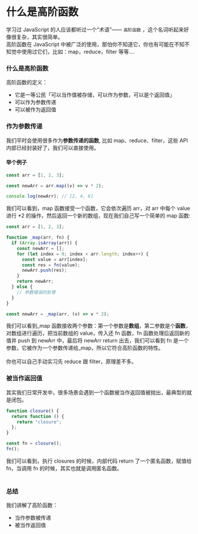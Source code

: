 # 什么是高阶函数

学习过 JavaScript 的人应该都听过一个“术语”—— `高阶函数` ，这个名词听起来好像很复杂，其实很简单。<br />高阶函数在 JavaScript 中被广泛的使用，那怕你不知道它，你也有可能在不知不知觉中使用过它们，比如：map，reduce，filter 等等....
<a name="TgKwd"></a>

### 什么是高阶函数

高阶函数的定义：

- 它是一等公民「可以当作值被存储，可以作为参数，可以是个返回值」
- 可以作为参数传递
- 可以被作为返回值

<a name="ScYl6"></a>

### 作为参数传递

我们平时会使用很多作为**参数传递的函数**, 比如 map、reduce、filter，这些 API 内部已经封装好了，我们可以直接使用。<br />

<a name="icnvC"></a>

#### 举个例子

```javascript
const arr = [1, 2, 3];

const newArr = arr.map((v) => v * 2);

console.log(newArr); // [2, 4, 6]
```

我们可以看到，map 函数接受一个函数，它会依次遍历 arr，对 arr 中每个 value 进行 \*2 的操作，然后返回一个新的数组，现在我们自己写一个简单的 map 函数:

```javascript
const arr = [1, 2, 3];

function _map(arr, fn) {
  if (Array.isArray(arr)) {
    const newArr = [];
    for (let index = 0; index < arr.length; index++) {
      const value = arr[index];
      const res = fn(value);
      newArr.push(res);
    }
    return newArr;
  } else {
    // 参数错误的处理
  }
}

const newArr = _map(arr, (v) => v * 2);
```

我们可以看到\_map 函数接收两个参数：第一个参数是**数组**，第二参数是个**函数**，对数组进行遍历，把当前数组的 value，传入还 fn 函数，fn 函数处理后返回新的值并 push 到 newArr 中，最后将 newArr return 出去，我们可以看到 fn 是一个参数，它被作为一个参数传递给\_map，所以它符合高阶函数的特性。<br />
<br />你也可以自己手动实习先 reduce 跟 filter，原理差不多。<br />

<a name="EXV9o"></a>

### 被当作返回值

其实我们日常开发中，很多场景会遇到一个函数被当作返回值被抛出，最典型的就是闭包。

```javascript
function closure() {
  return function () {
    return "closure";
  };
}

const fn = closure();
fn();
```

我们可以看到，执行 closures 的时候，内部代码 return 了一个匿名函数，赋值给 fn，当调用 fn 的时候，其实也就是调用匿名函数。<br />
<br />

<a name="uof0x"></a>

### 总结

我们讲解了高阶函数：

- 当作参数被传递
- 被当作返回值
